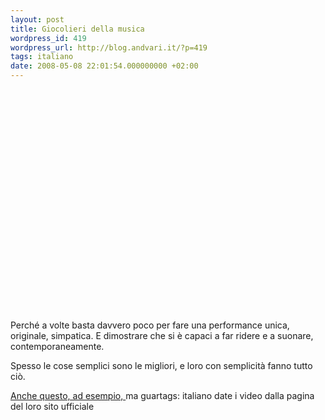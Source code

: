 ```yaml
---
layout: post
title: Giocolieri della musica
wordpress_id: 419
wordpress_url: http://blog.andvari.it/?p=419
tags: italiano
date: 2008-05-08 22:01:54.000000000 +02:00
---
```

<object classid="clsid:d27cdb6e-ae6d-11cf-96b8-444553540000" width="425" height="355" codebase="http://download.macromedia.com/pub/shockwave/cabs/flash/swflash.cab#version=6,0,40,0"><param name="wmode" value="transparent" /><param name="src" value="http://www.youtube.com/v/QKZITB_r8t0&amp;hl=en" /><embed type="application/x-shockwave-flash" width="425" height="355" src="http://www.youtube.com/v/QKZITB_r8t0&amp;hl=en" wmode="transparent"></embed></object>

Perché a volte basta davvero poco per fare una performance unica, originale, simpatica. E dimostrare che si è capaci a far ridere e a suonare, contemporaneamente.

Spesso le cose semplici sono le migliori, e loro con semplicità fanno tutto ciò.

<a href="http://www.youtube.com/watch?v=vvlCu1_noTc&amp;feature=related">Anche questo, ad esempio, </a>ma guartags: italiano
date i video dalla pagina del loro sito ufficiale<a href="http://www.igudesmanandjoo.com/default.asp?show=page&amp;id=2327">
</a>
